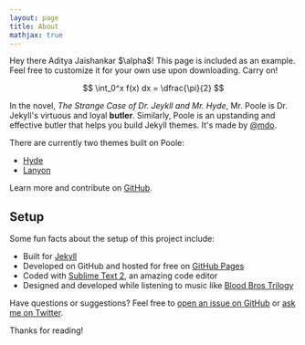 ```yaml
---
layout: page
title: About
mathjax: true
---
```


<p class="message">
  Hey there Aditya Jaishankar $\alpha$! This page is included as an example. Feel free to customize it for your own use upon downloading. Carry on!
</p>


$$
\int_0^x f(x) dx = \dfrac{\pi}{2}
$$ 

In the novel, *The Strange Case of Dr. Jeykll and Mr. Hyde*, Mr. Poole is Dr. Jekyll's virtuous and loyal **butler**. Similarly, Poole is an upstanding and effective butler that helps you build Jekyll themes. It's made by [@mdo](https://twitter.com/mdo).

There are currently two themes built on Poole:

* [Hyde](http://hyde.getpoole.com)
* [Lanyon](http://lanyon.getpoole.com)

Learn more and contribute on [GitHub](https://github.com/poole).

## Setup

Some fun facts about the setup of this project include:

* Built for [Jekyll](http://jekyllrb.com)
* Developed on GitHub and hosted for free on [GitHub Pages](https://pages.github.com)
* Coded with [Sublime Text 2](http://sublimetext.org), an amazing code editor
* Designed and developed while listening to music like [Blood Bros Trilogy](https://soundcloud.com/maddecent/sets/blood-bros-series)

Have questions or suggestions? Feel free to [open an issue on GitHub](https://github.com/poole/issues/new) or [ask me on Twitter](https://twitter.com/mdo).

Thanks for reading!